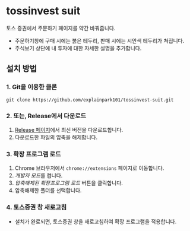# tossinvest suit

토스 증권에서 주문하기 페이지를 약간 바꿔줍니다.

- 주문하기창에 구매 시에는 붉은 테두리, 판매 시에는 시안색 테두리가 쳐집니다.
- 주식보기 상단에 내 투자에 대한 자세한 설명을 추가합니다.

## 설치 방법

### 1. Git을 이용한 클론
```shell
git clone https://github.com/explainpark101/tossinvest-suit.git
```

### 2. 또는, Release에서 다운로드
1. [Release 페이지](https://github.com/explainpark101/tossinvest-suit/releases)에서 최신 버전을 다운로드합니다.
2. 다운로드한 파일의 압축을 해제합니다.

### 3. 확장 프로그램 로드
1. Chrome 브라우저에서 `chrome://extensions` 페이지로 이동합니다.
2. *개발자 모드*를 켭니다.
3. *압축해제된 확장프로그램 로드* 버튼을 클릭합니다.
4. 압축해제한 폴더를 선택합니다.

### 4. 토스증권 창 새로고침
- 설치가 완료되면, 토스증권 창을 새로고침하여 확장 프로그램을 적용합니다.
